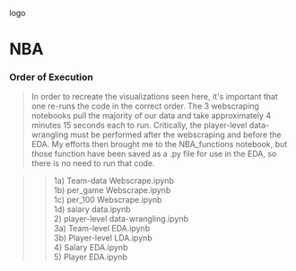 logo
# NBA

### Order of Execution

> In order to recreate the visualizations seen here, it's important that one re-runs the code in the correct order.
> The 3 webscraping notebooks pull the majority of our data and take approximately 4 minutes 15 seconds each to run.
> Critically, the player-level data-wrangling must be performed after the webscraping and before the EDA.
> My efforts then brought me to the NBA_functions notebook, but those function have been saved as a .py file for use in the EDA, so there is no need to run that code.

>> 1a) Team-data Webscrape.ipynb <br>
>> 1b) per_game Webscrape.ipynb <br>
>> 1c) per_100 Webscrape.ipynb <br>
>> 1d) salary data.ipynb <br>
>> 2)  player-level data-wrangling.ipynb <br>
>> 3a) Team-level EDA.ipynb <br>
>> 3b) Player-level LDA.ipynb <br>
>> 4)  Salary EDA.ipynb <br>
>> 5)  Player EDA.ipynb 
